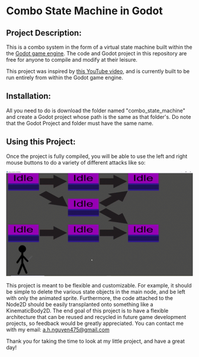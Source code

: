 # Combo State Machine in Godot

## Project Description:
This is a combo system in the form of a virtual state machine built within the the [Godot game engine](https://godotengine.org/). 
The code and Godot project in this repository are free for anyone to compile and modify at their leisure.

This project was inspired by [this YouTube video](https://www.youtube.com/watch?v=blNza5q7sp4), and is currently built to be run entirely from within the Godot game engine.

## Installation:
All you need to do is download the folder named "combo_state_machine" and create a Godot project whose path is the same as that folder's.
Do note that the Godot Project and folder must have the same name.

## Using this Project:
Once the project is fully compiled, you will be able to use the left and right mouse buttons to do a variety of different attacks like so:

![Demonstration](https://github.com/A-H-Nguyen/Combo-State-Machine-in-Godot/blob/main/state-machine-demo/state_machine_demo.gif)

This project is meant to be flexible and customizable.
For example, it should be simple to delete the various state objects in the main node, and be left with only the animated sprite.
Furthermore, the code attached to the Node2D should be easily transplanted onto something like a KinematicBody2D.
The end goal of this project is to have a flexible architecture that can be reused and recycled in future game development projects, so feedback would be greatly appreciated.
You can contact me with my email: a.h.nguyen475@gmail.com

Thank you for taking the time to look at my little project, and have a great day!